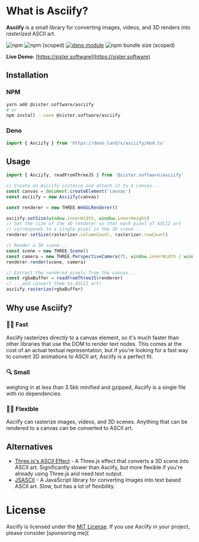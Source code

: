 # What is Asciify?

**Asciify** is a small library for converting images, videos, and 3D renders into _rasterized_ ASCII art.

![npm](https://img.shields.io/npm/dm/sister.software/asciify)
![npm (scoped)](https://img.shields.io/npm/v/sister.software/asciify)
[![deno module](https://shield.deno.dev/x/asciify)](https://deno.land/x/asciify)
![npm bundle size (scoped)](https://img.shields.io/bundlephobia/minzip/@sister.software/asciify)

**Live Demo:** [https://sister.software](https://sister.software)

## Installation

### NPM

```bash
yarn add @sister.software/asciify
# or
npm install --save @sister.software/asciify
```

### Deno

```ts
import { Asciify } from 'https://deno.land/x/asciify/mod.ts'
```

## Usage

```ts
import { Asciify, readFromThreeJS } from '@sister.software/asciify'

// Create an Asciify instance and attach it to a canvas...
const canvas = document.createElement('canvas')
const asciify = new Asciify(canvas)

const renderer = new THREE.WebGLRenderer()

asciify.setSize(window.innerWidth, window.innerHeight)
// Set the size of the 3D renderer so that each pixel of ASCII art
// corresponds to a single pixel in the 3D scene...
renderer.setSize(rasterizer.columnCount, rasterizer.rowCount)

// Render a 3D scene...
const scene = new THREE.Scene()
const camera = new THREE.PerspectiveCamera(75, window.innerWidth / window.innerHeight, 0.1, 1000)
renderer.render(scene, camera)

// Extract the rendered pixels from the canvas...
const rgbaBuffer = readFromThreeJS(renderer)
// ...and convert them to ASCII art!
asciify.rasterize(rgbaBuffer)
```

## Why use Asciify?

### 🏃‍♀️ Fast

Asciify rasterizes directly to a canvas element, so it's much faster than other libraries that use the DOM to render text nodes. This comes at the cost of an actual textual representation, but if you're looking for a fast way to convert 3D animations to ASCII art, Asciify is a perfect fit.

### 🔍 Small

weighing in at less than 3.5kb minified and gzipped, Asciify is a single file with no dependencies.

### 🤸‍♀️ Flexible

Asciify can rasterize images, videos, and 3D scenes. Anything that can be rendered to a canvas can be converted to ASCII art.

## Alternatives

- [Three.js's ASCII Effect](https://threejs.org/examples/?q=ascii#webgl_effects_ascii) - A Three.js effect that converts a 3D scene into ASCII art. Significantly slower than Asciify, but more flexible if you're already using Three.js and need text output.
- [JSASCII](https://github.com/hassadee/jsascii) - A JavaScript library for converting images into text based ASCII art. Slow, but has a lot of flexibility.

# License

Asciify is licensed under the [MIT License](https://opensource.org/licenses/MIT). If you use Asciify in your project, please consider [sponsoring me](
